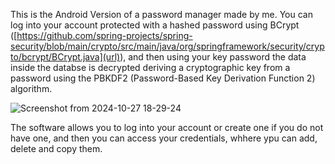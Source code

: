 This is the Android Version of a password manager made by me. You can log into your account protected with a hashed password using BCrypt ([https://github.com/spring-projects/spring-security/blob/main/crypto/src/main/java/org/springframework/security/crypto/bcrypt/BCrypt.java](url)), and then using your key password the data inside the databse is decrypted deriving a cryptographic key from a password using the PBKDF2 (Password-Based Key Derivation Function 2) algorithm.

![Screenshot from 2024-10-27 18-29-24](https://github.com/user-attachments/assets/cfba313b-b8c1-446f-a6bb-9ded1ee0d958)

The software allows you to log into your account or create one if you do not have one, and then you can access your credentials, whhere ypu can add, delete and copy them.
